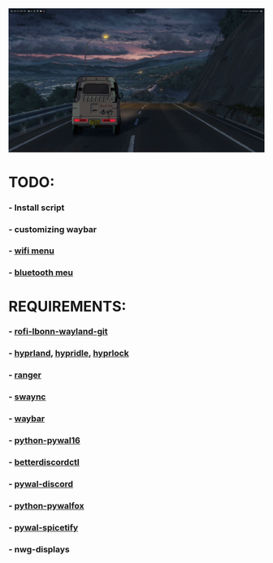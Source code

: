 <img src="./src/preview.png">

# TODO:
### - Install script
### - customizing waybar
### - [wifi menu](https://github.com/ericmurphyxyz/rofi-wifi-menu)
### - [bluetooth meu](https://github.com/nickclyde/rofi-bluetooth)

# REQUIREMENTS:
### - [rofi-lbonn-wayland-git](https://aur.archlinux.org/packages/rofi-lbonn-wayland-git)
### - [hyprland](https://archlinux.org/packages/extra/x86_64/hyprland/), [hypridle](https://archlinux.org/packages/extra/x86_64/hypridle/), [hyprlock](https://archlinux.org/packages/extra/x86_64/hyprlock/)
### - [ranger](https://archlinux.org/packages/extra/any/ranger/)
### - [swaync](https://archlinux.org/packages/extra/x86_64/swaync/)
### - [waybar](https://archlinux.org/packages/extra/x86_64/waybar/)
### - [python-pywal16](https://aur.archlinux.org/packages/python-pywal16)
### - [betterdiscordctl](https://aur.archlinux.org/packages/betterdiscordctl)
### - [pywal-discord](https://aur.archlinux.org/packages/pywal-discord-git)
### - [python-pywalfox](https://aur.archlinux.org/packages/python-pywalfox)
### - [pywal-spicetify](https://aur.archlinux.org/packages/pywal-spicetify)
### - nwg-displays